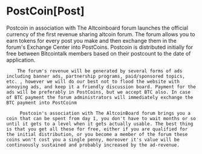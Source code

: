 # PostCoin[Post]
 Postcoin in association with The Altcoinboard forum launches the official currency of the first revenue sharing altcoin forum. The forum allows you to earn tokens for every post you make and then exchange them in the forum's Exchange Center into PostCoins. Postcoin is distributed initially for free between Bitcointalk members based on their postcount to the date of application.
 
        The forum's revenue will be generated by several forms of ads including banner ads, partnership programs, paid/sponsored topics, etc. , however we will do our best not to flood the website with annoying ads, and keep it a friendly discussion board. Payment for the ads will be preferably in PostCoins, but we accept BTC also. In case of BTC payment the forum administrators will immediately exchange the BTC payment into PostCoinm
        
         Postcoin's association with The AltcoinBoard forum brings you a coin that can be spent from day 1, you don't have to wait months or so until it gets to a level when it gets actually usable. The best thing is that you get all these for free, either if you are qualified for the initial distribution, or you become a member of the forum these coins won't cost you a single penny, moreover it's value will be continuously sustained and probably increased by the ad-revenue.
